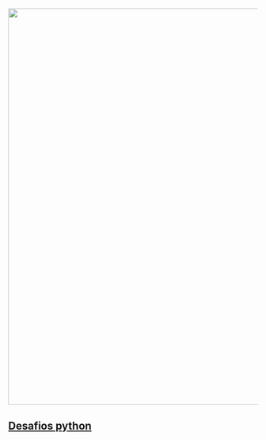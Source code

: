 <div align="center">
 <h1><a  href="https://www.dio.me/bootcamp/formacao-python-developer" </a> <img src="https://i.imgur.com/rGZ73Fv.png" width="800px"></h1>
</div>
     
## Desafios python